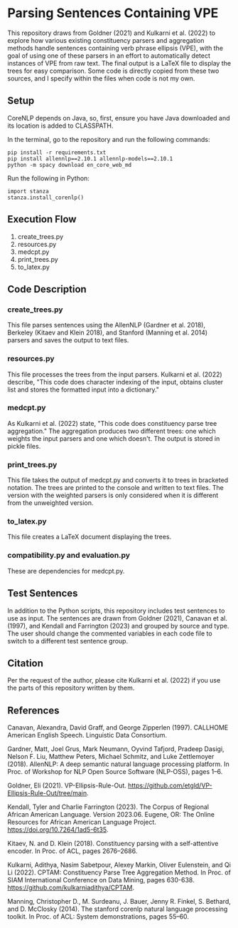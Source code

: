 # Parsing Sentences Containing VPE

This repository draws from Goldner (2021) and Kulkarni et al. (2022) to explore how various existing
constituency parsers and aggregation methods handle sentences containing verb phrase ellipsis (VPE), with the goal of 
using one of these parsers in an effort to automatically detect instances of VPE from raw text.
The final output is a LaTeX file to display the trees for easy comparison.
Some code is directly copied from these two sources, and I specify within the files when code is not my own.

## Setup
CoreNLP depends on Java, so, first, ensure you have Java downloaded and its location is added to CLASSPATH.

In the terminal, go to the repository and run the following commands:
```
pip install -r requirements.txt
pip install allennlp==2.10.1 allennlp-models==2.10.1
python -m spacy download en_core_web_md
```

Run the following in Python:
```
import stanza
stanza.install_corenlp()
```

## Execution Flow
1. create_trees.py
2. resources.py
3. medcpt.py
4. print_trees.py
5. to_latex.py

## Code Description
### create_trees.py
This file parses sentences using the AllenNLP (Gardner et al. 2018), Berkeley (Kitaev and Klein 2018), 
and Stanford (Manning et al. 2014) parsers and saves the output to text files.

### resources.py
This file processes the trees from the input parsers. Kulkarni et al. (2022) describe, 
"This code does character indexing of the input, obtains cluster list and stores the formatted input into a dictionary."

### medcpt.py
As Kulkarni et al. (2022) state, "This code does constituency parse tree aggregation." 
The aggregation produces two different trees:
one which weights the input parsers and one which doesn't. The output is stored in pickle files.

### print_trees.py
This file takes the output of medcpt.py and converts it to trees in bracketed notation. The trees are
printed to the console and written to text files. The version with the weighted parsers is only considered when it is 
different from the unweighted version.

### to_latex.py
This file creates a LaTeX document displaying the trees.

### compatibility.py and evaluation.py
These are dependencies for medcpt.py.

## Test Sentences
In addition to the Python scripts, this repository includes test sentences to use as input.
The sentences are drawn from Goldner (2021), Canavan et al. (1997), and Kendall and Farrington (2023) and grouped by 
source and type.
The user should change the commented variables in each code file to switch to a different test sentence group.

## Citation
Per the request of the author, please cite Kulkarni et al. (2022) if you use the parts of this repository written by them.

## References

Canavan, Alexandra, David Graff, and George Zipperlen (1997). CALLHOME American English Speech. Linguistic Data 
Consortium.

Gardner, Matt, Joel Grus, Mark Neumann, Oyvind Tafjord, Pradeep Dasigi, Nelson F. Liu, Matthew Peters, Michael
Schmitz, and Luke Zettlemoyer (2018). AllenNLP: A deep semantic natural language processing platform. In Proc. of 
Workshop for NLP Open Source Software (NLP-OSS), pages 1–6.

Goldner, Eli (2021). VP-Ellipsis-Rule-Out. https://github.com/etgld/VP-Ellipsis-Rule-Out/tree/main.

Kendall, Tyler and Charlie Farrington (2023). The Corpus of Regional African American Language. Version 2023.06. 
Eugene, OR: The Online Resources for African American Language Project. https://doi.org/10.7264/1ad5-6t35.

Kitaev, N. and D. Klein (2018). Constituency parsing with a self-attentive encoder. In Proc. of ACL, pages 2676–2686.

Kulkarni, Adithya, Nasim Sabetpour, Alexey Markin, Oliver Eulenstein, and Qi Li (2022). 
CPTAM: Constituency Parse Tree Aggregation Method. In Proc. of SIAM International Conference on Data Mining, 
pages 630-638. https://github.com/kulkarniadithya/CPTAM.

Manning, Christopher D., M. Surdeanu, J. Bauer, Jenny R. Finkel, S. Bethard, and D. McClosky (2014). The stanford 
corenlp natural language processing toolkit. In Proc. of ACL: System demonstrations, pages 55–60.
